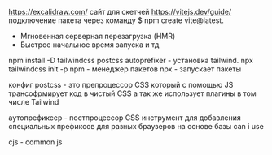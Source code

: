 ﻿https://excalidraw.com/ сайт для скетчей
https://vitejs.dev/guide/ подключение пакета через команду $ npm create vite@latest.

- Мгновенная серверная перезагрузка (HMR)
- Быстрое начальное время запуска и тд

npm install -D tailwindcss postcss autoprefixer - установка tailwind.
npx tailwindcss init -p
npm - менеджер пакетов
npx - запускает пакеты

конфиг postcss - это препроцессор СSS который с помощью JS трансофрмирует код в чистый CSS а так же использует плагины в том числе Tailwind

аутопрефиксер - постпроцессор CSS инструмент для добавления специальных префиксов для разных браузеров на основе базы can i use

cjs - common js
